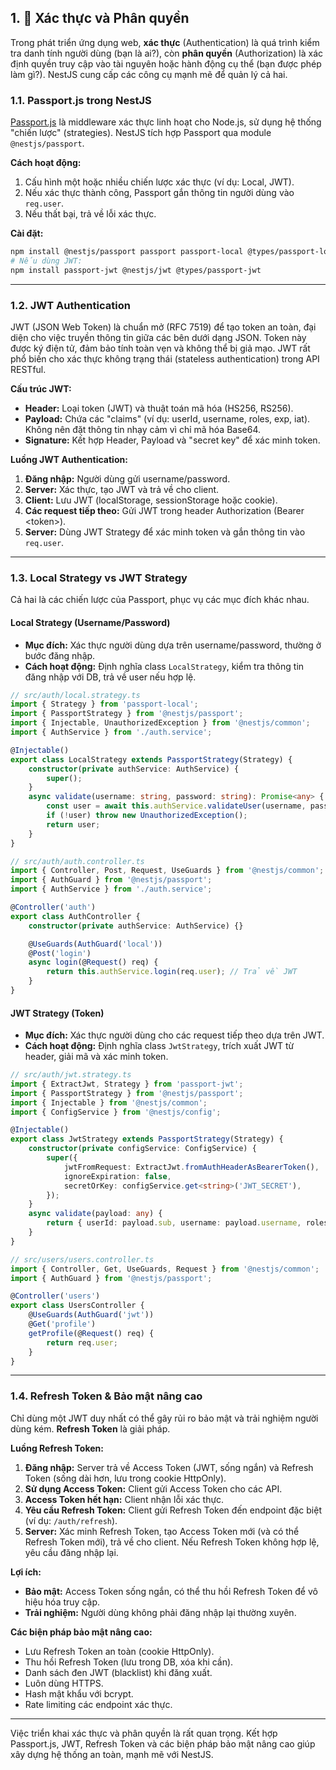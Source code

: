 ## 1. 🔐 Xác thực và Phân quyền

Trong phát triển ứng dụng web, **xác thực** (Authentication) là quá trình kiểm tra danh tính người dùng (bạn là ai?), còn **phân quyền** (Authorization) là xác định quyền truy cập vào tài nguyên hoặc hành động cụ thể (bạn được phép làm gì?). NestJS cung cấp các công cụ mạnh mẽ để quản lý cả hai.

### 1.1. Passport.js trong NestJS

[Passport.js](http://www.passportjs.org/) là middleware xác thực linh hoạt cho Node.js, sử dụng hệ thống "chiến lược" (strategies). NestJS tích hợp Passport qua module `@nestjs/passport`.

**Cách hoạt động:**

1. Cấu hình một hoặc nhiều chiến lược xác thực (ví dụ: Local, JWT).
2. Nếu xác thực thành công, Passport gắn thông tin người dùng vào `req.user`.
3. Nếu thất bại, trả về lỗi xác thực.

**Cài đặt:**

```bash
npm install @nestjs/passport passport passport-local @types/passport-local
# Nếu dùng JWT:
npm install passport-jwt @nestjs/jwt @types/passport-jwt
```

---

### 1.2. JWT Authentication

JWT (JSON Web Token) là chuẩn mở (RFC 7519) để tạo token an toàn, đại diện cho việc truyền thông tin giữa các bên dưới dạng JSON. Token này được ký điện tử, đảm bảo tính toàn vẹn và không thể bị giả mạo. JWT rất phổ biến cho xác thực không trạng thái (stateless authentication) trong API RESTful.

**Cấu trúc JWT:**

- **Header:** Loại token (JWT) và thuật toán mã hóa (HS256, RS256).
- **Payload:** Chứa các "claims" (ví dụ: userId, username, roles, exp, iat). Không nên đặt thông tin nhạy cảm vì chỉ mã hóa Base64.
- **Signature:** Kết hợp Header, Payload và "secret key" để xác minh token.

**Luồng JWT Authentication:**

1. **Đăng nhập:** Người dùng gửi username/password.
2. **Server:** Xác thực, tạo JWT và trả về cho client.
3. **Client:** Lưu JWT (localStorage, sessionStorage hoặc cookie).
4. **Các request tiếp theo:** Gửi JWT trong header Authorization (Bearer \<token\>).
5. **Server:** Dùng JWT Strategy để xác minh token và gắn thông tin vào `req.user`.

---

### 1.3. Local Strategy vs JWT Strategy

Cả hai là các chiến lược của Passport, phục vụ các mục đích khác nhau.

#### Local Strategy (Username/Password)

- **Mục đích:** Xác thực người dùng dựa trên username/password, thường ở bước đăng nhập.
- **Cách hoạt động:** Định nghĩa class `LocalStrategy`, kiểm tra thông tin đăng nhập với DB, trả về user nếu hợp lệ.

```typescript
// src/auth/local.strategy.ts
import { Strategy } from 'passport-local';
import { PassportStrategy } from '@nestjs/passport';
import { Injectable, UnauthorizedException } from '@nestjs/common';
import { AuthService } from './auth.service';

@Injectable()
export class LocalStrategy extends PassportStrategy(Strategy) {
    constructor(private authService: AuthService) {
        super();
    }
    async validate(username: string, password: string): Promise<any> {
        const user = await this.authService.validateUser(username, password);
        if (!user) throw new UnauthorizedException();
        return user;
    }
}
```

```typescript
// src/auth/auth.controller.ts
import { Controller, Post, Request, UseGuards } from '@nestjs/common';
import { AuthGuard } from '@nestjs/passport';
import { AuthService } from './auth.service';

@Controller('auth')
export class AuthController {
    constructor(private authService: AuthService) {}

    @UseGuards(AuthGuard('local'))
    @Post('login')
    async login(@Request() req) {
        return this.authService.login(req.user); // Trả về JWT
    }
}
```

#### JWT Strategy (Token)

- **Mục đích:** Xác thực người dùng cho các request tiếp theo dựa trên JWT.
- **Cách hoạt động:** Định nghĩa class `JwtStrategy`, trích xuất JWT từ header, giải mã và xác minh token.

```typescript
// src/auth/jwt.strategy.ts
import { ExtractJwt, Strategy } from 'passport-jwt';
import { PassportStrategy } from '@nestjs/passport';
import { Injectable } from '@nestjs/common';
import { ConfigService } from '@nestjs/config';

@Injectable()
export class JwtStrategy extends PassportStrategy(Strategy) {
    constructor(private configService: ConfigService) {
        super({
            jwtFromRequest: ExtractJwt.fromAuthHeaderAsBearerToken(),
            ignoreExpiration: false,
            secretOrKey: configService.get<string>('JWT_SECRET'),
        });
    }
    async validate(payload: any) {
        return { userId: payload.sub, username: payload.username, roles: payload.roles };
    }
}
```

```typescript
// src/users/users.controller.ts
import { Controller, Get, UseGuards, Request } from '@nestjs/common';
import { AuthGuard } from '@nestjs/passport';

@Controller('users')
export class UsersController {
    @UseGuards(AuthGuard('jwt'))
    @Get('profile')
    getProfile(@Request() req) {
        return req.user;
    }
}
```

---

### 1.4. Refresh Token & Bảo mật nâng cao

Chỉ dùng một JWT duy nhất có thể gây rủi ro bảo mật và trải nghiệm người dùng kém. **Refresh Token** là giải pháp.

**Luồng Refresh Token:**

1. **Đăng nhập:** Server trả về Access Token (JWT, sống ngắn) và Refresh Token (sống dài hơn, lưu trong cookie HttpOnly).
2. **Sử dụng Access Token:** Client gửi Access Token cho các API.
3. **Access Token hết hạn:** Client nhận lỗi xác thực.
4. **Yêu cầu Refresh Token:** Client gửi Refresh Token đến endpoint đặc biệt (ví dụ: `/auth/refresh`).
5. **Server:** Xác minh Refresh Token, tạo Access Token mới (và có thể Refresh Token mới), trả về cho client. Nếu Refresh Token không hợp lệ, yêu cầu đăng nhập lại.

**Lợi ích:**

- **Bảo mật:** Access Token sống ngắn, có thể thu hồi Refresh Token để vô hiệu hóa truy cập.
- **Trải nghiệm:** Người dùng không phải đăng nhập lại thường xuyên.

**Các biện pháp bảo mật nâng cao:**

- Lưu Refresh Token an toàn (cookie HttpOnly).
- Thu hồi Refresh Token (lưu trong DB, xóa khi cần).
- Danh sách đen JWT (blacklist) khi đăng xuất.
- Luôn dùng HTTPS.
- Hash mật khẩu với bcrypt.
- Rate limiting các endpoint xác thực.

---

Việc triển khai xác thực và phân quyền là rất quan trọng. Kết hợp Passport.js, JWT, Refresh Token và các biện pháp bảo mật nâng cao giúp xây dựng hệ thống an toàn, mạnh mẽ với NestJS.
